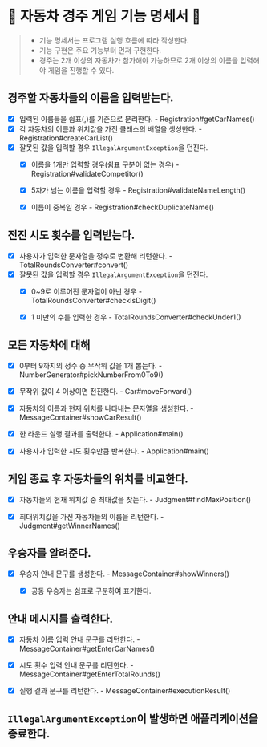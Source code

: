 # 🚗 자동차 경주 게임 기능 명세서 🏁

> - 기능 명세서는 프로그램 실행 흐름에 따라 작성한다.
> - 기능 구현은 주요 기능부터 먼저 구현한다.
> - 경주는 2개 이상의 자동차가 참가해야 가능하므로 2개 이상의 이름을 입력해야 게임을 진행할 수 있다.


## 경주할 자동차들의 이름을 입력받는다.
- [X] 입력된 이름들을 쉼표(,)를 기준으로 분리한다. - Registration#getCarNames()
- [X] 각 자동차의 이름과 위치값을 가진 클래스의 배열을 생성한다. - Registration#createCarList()
- [X] 잘못된 값을 입력할 경우 `IllegalArgumentException`을 던진다.
  - [X] 이름을 1개만 입력할 경우(쉼표 구분이 없는 경우) - Registration#validateCompetitor()
  - [X] 5자가 넘는 이름을 입력할 경우 - Registration#validateNameLength()
  - [X] 이름이 중복일 경우 - Registration#checkDuplicateName()


## 전진 시도 횟수를 입력받는다.
- [X] 사용자가 입력한 문자열을 정수로 변환해 리턴한다. - TotalRoundsConverter#convert()
- [X] 잘못된 값을 입력할 경우 `IllegalArgumentException`을 던진다.
  - [X] 0~9로 이루어진 문자열이 아닌 경우 - TotalRoundsConverter#checkIsDigit()
  - [X] 1 미만의 수를 입력한 경우 - TotalRoundsConverter#checkUnder1()


## 모든 자동차에 대해
  - [X] 0부터 9까지의 정수 중 무작위 값을 1개 뽑는다. - NumberGenerator#pickNumberFrom0To9()
  - [X] 무작위 값이 4 이상이면 전진한다. - Car#moveForward()
  - [X] 자동차의 이름과 현재 위치를 나타내는 문자열을 생성한다. - MessageContainer#showCarResult()
  - [X] 한 라운드 실행 결과를 출력한다. - Application#main()
  - [X] 사용자가 입력한 시도 횟수만큼 반복한다. - Application#main()


## 게임 종료 후 자동차들의 위치를 비교한다.
  - [X] 자동차들의 현재 위치값 중 최대값을 찾는다. - Judgment#findMaxPosition()
  - [X] 최대위치값을 가진 자동차들의 이름을 리턴한다. - Judgment#getWinnerNames()


## 우승자를 알려준다.
  - [X] 우승자 안내 문구를 생성한다. - MessageContainer#showWinners()
    - [X] 공동 우승자는 쉼표로 구분하여 표기한다.


## 안내 메시지를 출력한다.
- [X] 자동차 이름 입력 안내 문구를 리턴한다. - MessageContainer#getEnterCarNames()
- [X] 시도 횟수 입력 안내 문구를 리턴한다. - MessageContainer#getEnterTotalRounds()
- [X] 실행 결과 문구를 리턴한다. - MessageContainer#executionResult()


## `IllegalArgumentException`이 발생하면 애플리케이션을 종료한다.